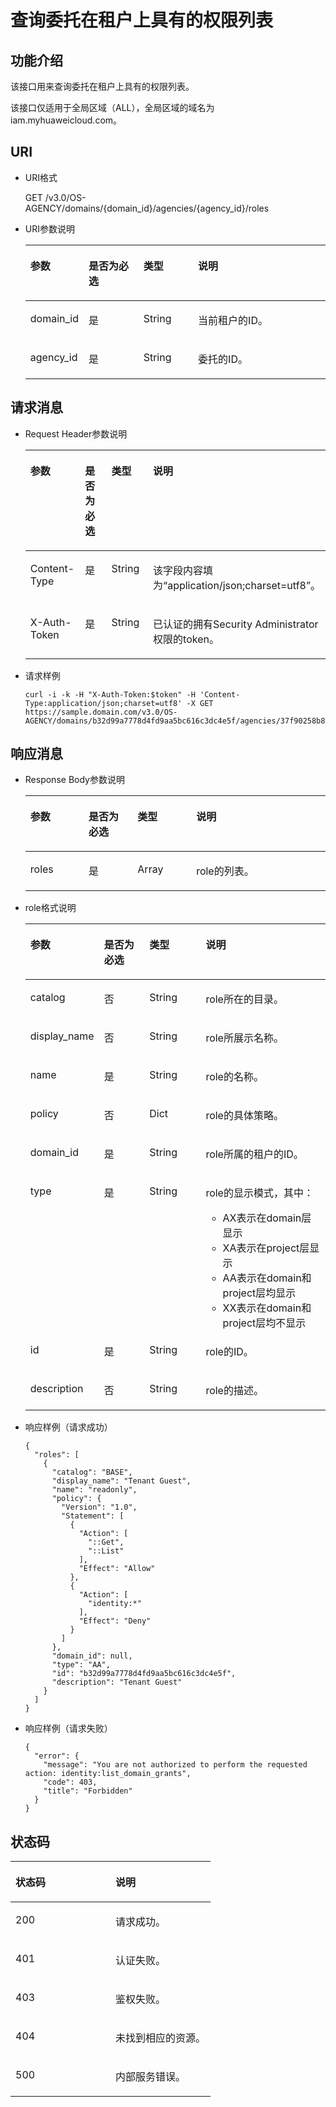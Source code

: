 # 查询委托在租户上具有的权限列表<a name="ZH-CN_TOPIC_0110485073"></a>

## 功能介绍<a name="sd32cbb7d5afd415d8a47d1f36476f58e"></a>

该接口用来查询委托在租户上具有的权限列表。

该接口仅适用于全局区域（ALL），全局区域的域名为iam.myhuaweicloud.com。

## URI<a name="s8bfb266fc6fd4b4fbcdb7c5b37fec0c3"></a>

-   URI格式

    GET /v3.0/OS-AGENCY/domains/\{domain\_id\}/agencies/\{agency\_id\}/roles


-   URI参数说明

    <a name="t7d98a5ad17d24daa8e58656f6da291de"></a>
    <table><thead align="left"><tr id="r5e7d0413da724067991bb18271aa331f"><th class="cellrowborder" valign="top" width="18.360000000000003%" id="mcps1.1.5.1.1"><p id="a3a948e8952044840bfe547d49baa12c7"><a name="a3a948e8952044840bfe547d49baa12c7"></a><a name="a3a948e8952044840bfe547d49baa12c7"></a>参数</p>
    </th>
    <th class="cellrowborder" valign="top" width="18.48%" id="mcps1.1.5.1.2"><p id="a2b1a382248774519929c9fe14900ceed"><a name="a2b1a382248774519929c9fe14900ceed"></a><a name="a2b1a382248774519929c9fe14900ceed"></a>是否为必选</p>
    </th>
    <th class="cellrowborder" valign="top" width="18.33%" id="mcps1.1.5.1.3"><p id="af253bd8fb6384746a335ac225b05565b"><a name="af253bd8fb6384746a335ac225b05565b"></a><a name="af253bd8fb6384746a335ac225b05565b"></a>类型</p>
    </th>
    <th class="cellrowborder" valign="top" width="44.83%" id="mcps1.1.5.1.4"><p id="af46f0afead2b4f6aac8fa304ec0bc334"><a name="af46f0afead2b4f6aac8fa304ec0bc334"></a><a name="af46f0afead2b4f6aac8fa304ec0bc334"></a>说明</p>
    </th>
    </tr>
    </thead>
    <tbody><tr id="r8313928b14dc4dcd84b6a9f507104888"><td class="cellrowborder" valign="top" width="18.360000000000003%" headers="mcps1.1.5.1.1 "><p id="ac8d7ad96322f4179af858eb5c419e8d1"><a name="ac8d7ad96322f4179af858eb5c419e8d1"></a><a name="ac8d7ad96322f4179af858eb5c419e8d1"></a>domain_id</p>
    </td>
    <td class="cellrowborder" valign="top" width="18.48%" headers="mcps1.1.5.1.2 "><p id="ab6a68ef3a12c48e2ad342c2f352de1f8"><a name="ab6a68ef3a12c48e2ad342c2f352de1f8"></a><a name="ab6a68ef3a12c48e2ad342c2f352de1f8"></a>是</p>
    </td>
    <td class="cellrowborder" valign="top" width="18.33%" headers="mcps1.1.5.1.3 "><p id="a3f7ce8cf115c4393b7931d8fde530e4c"><a name="a3f7ce8cf115c4393b7931d8fde530e4c"></a><a name="a3f7ce8cf115c4393b7931d8fde530e4c"></a>String</p>
    </td>
    <td class="cellrowborder" valign="top" width="44.83%" headers="mcps1.1.5.1.4 "><p id="a6aa971030c4748a698bb3b4898cd1305"><a name="a6aa971030c4748a698bb3b4898cd1305"></a><a name="a6aa971030c4748a698bb3b4898cd1305"></a>当前租户的ID。</p>
    </td>
    </tr>
    <tr id="r347ae7b1f64e41c98cee1ab0d52732cd"><td class="cellrowborder" valign="top" width="18.360000000000003%" headers="mcps1.1.5.1.1 "><p id="a7ea4dd5a3c8448e7b705f201030eec17"><a name="a7ea4dd5a3c8448e7b705f201030eec17"></a><a name="a7ea4dd5a3c8448e7b705f201030eec17"></a>agency_id</p>
    </td>
    <td class="cellrowborder" valign="top" width="18.48%" headers="mcps1.1.5.1.2 "><p id="afff03be279884bdca910434905df5e21"><a name="afff03be279884bdca910434905df5e21"></a><a name="afff03be279884bdca910434905df5e21"></a>是</p>
    </td>
    <td class="cellrowborder" valign="top" width="18.33%" headers="mcps1.1.5.1.3 "><p id="a237c5e94daba453680ae069a9fba48df"><a name="a237c5e94daba453680ae069a9fba48df"></a><a name="a237c5e94daba453680ae069a9fba48df"></a>String</p>
    </td>
    <td class="cellrowborder" valign="top" width="44.83%" headers="mcps1.1.5.1.4 "><p id="a41754287d487497484900718c4a1be30"><a name="a41754287d487497484900718c4a1be30"></a><a name="a41754287d487497484900718c4a1be30"></a>委托的ID。</p>
    </td>
    </tr>
    </tbody>
    </table>


## 请求消息<a name="sbe09a08b2e5841ff9f6808a1e714405c"></a>

-   Request Header参数说明

    <a name="t2a3bcde88e2d42b9be2030e06757f78c"></a>
    <table><thead align="left"><tr id="re9a6010114a74310bb1c8ec8266d6e97"><th class="cellrowborder" valign="top" width="19.36%" id="mcps1.1.5.1.1"><p id="a77a080ef749f42afa95c01469e004592"><a name="a77a080ef749f42afa95c01469e004592"></a><a name="a77a080ef749f42afa95c01469e004592"></a>参数</p>
    </th>
    <th class="cellrowborder" valign="top" width="17.130000000000003%" id="mcps1.1.5.1.2"><p id="a0caf369b338f4245b688e1aed95bca35"><a name="a0caf369b338f4245b688e1aed95bca35"></a><a name="a0caf369b338f4245b688e1aed95bca35"></a>是否为必选</p>
    </th>
    <th class="cellrowborder" valign="top" width="18.8%" id="mcps1.1.5.1.3"><p id="a685b8f9209e240c2a7efd856ec96033d"><a name="a685b8f9209e240c2a7efd856ec96033d"></a><a name="a685b8f9209e240c2a7efd856ec96033d"></a>类型</p>
    </th>
    <th class="cellrowborder" valign="top" width="44.71%" id="mcps1.1.5.1.4"><p id="a5d506e9a88e24b1a9a0535e44ae17d8d"><a name="a5d506e9a88e24b1a9a0535e44ae17d8d"></a><a name="a5d506e9a88e24b1a9a0535e44ae17d8d"></a>说明</p>
    </th>
    </tr>
    </thead>
    <tbody><tr id="r972bd6f6b6ee4d63934e1a1d42750953"><td class="cellrowborder" valign="top" width="19.36%" headers="mcps1.1.5.1.1 "><p id="afd051d13fc314e4ea3c17bfab535e24d"><a name="afd051d13fc314e4ea3c17bfab535e24d"></a><a name="afd051d13fc314e4ea3c17bfab535e24d"></a>Content-Type</p>
    </td>
    <td class="cellrowborder" valign="top" width="17.130000000000003%" headers="mcps1.1.5.1.2 "><p id="a098126e39ffc4f5d9d02b96212f20ce1"><a name="a098126e39ffc4f5d9d02b96212f20ce1"></a><a name="a098126e39ffc4f5d9d02b96212f20ce1"></a>是</p>
    </td>
    <td class="cellrowborder" valign="top" width="18.8%" headers="mcps1.1.5.1.3 "><p id="adff70bd574324ce7b97f9dfe8281ed25"><a name="adff70bd574324ce7b97f9dfe8281ed25"></a><a name="adff70bd574324ce7b97f9dfe8281ed25"></a>String</p>
    </td>
    <td class="cellrowborder" valign="top" width="44.71%" headers="mcps1.1.5.1.4 "><p id="a221113d87e0d47dfa177321872a0e3b0"><a name="a221113d87e0d47dfa177321872a0e3b0"></a><a name="a221113d87e0d47dfa177321872a0e3b0"></a>该字段内容填为<span class="parmvalue" id="parmvalue1823317483242"><a name="parmvalue1823317483242"></a><a name="parmvalue1823317483242"></a>“application/json;charset=utf8”</span>。</p>
    </td>
    </tr>
    <tr id="r0e73be626aee42c8a1a7c3e3fbfad3ed"><td class="cellrowborder" valign="top" width="19.36%" headers="mcps1.1.5.1.1 "><p id="a79b10806bfd5435e9d72ebb166c35d75"><a name="a79b10806bfd5435e9d72ebb166c35d75"></a><a name="a79b10806bfd5435e9d72ebb166c35d75"></a>X-Auth-Token</p>
    </td>
    <td class="cellrowborder" valign="top" width="17.130000000000003%" headers="mcps1.1.5.1.2 "><p id="a587216c2ae9845568e71784bd0a3404a"><a name="a587216c2ae9845568e71784bd0a3404a"></a><a name="a587216c2ae9845568e71784bd0a3404a"></a>是</p>
    </td>
    <td class="cellrowborder" valign="top" width="18.8%" headers="mcps1.1.5.1.3 "><p id="a07df5795216b4ffd814764eef3c9890c"><a name="a07df5795216b4ffd814764eef3c9890c"></a><a name="a07df5795216b4ffd814764eef3c9890c"></a>String</p>
    </td>
    <td class="cellrowborder" valign="top" width="44.71%" headers="mcps1.1.5.1.4 "><p id="a9db1120685df461f8c36a450120e7575"><a name="a9db1120685df461f8c36a450120e7575"></a><a name="a9db1120685df461f8c36a450120e7575"></a>已认证的拥有Security Administrator权限的token。</p>
    </td>
    </tr>
    </tbody>
    </table>


-   请求样例

    ```
    curl -i -k -H "X-Auth-Token:$token" -H 'Content-Type:application/json;charset=utf8' -X GET https://sample.domain.com/v3.0/OS-AGENCY/domains/b32d99a7778d4fd9aa5bc616c3dc4e5f/agencies/37f90258b820472bbc8a0f4f0bfd720d/roles
    ```


## 响应消息<a name="s755c4357c5ca4edba2badcd8d4f40c6e"></a>

-   Response Body参数说明

    <a name="table1197403313610"></a>
    <table><thead align="left"><tr id="row7135103417619"><th class="cellrowborder" valign="top" width="19.39%" id="mcps1.1.5.1.1"><p id="p11351734662"><a name="p11351734662"></a><a name="p11351734662"></a>参数</p>
    </th>
    <th class="cellrowborder" valign="top" width="16.33%" id="mcps1.1.5.1.2"><p id="p1513513346616"><a name="p1513513346616"></a><a name="p1513513346616"></a>是否为必选</p>
    </th>
    <th class="cellrowborder" valign="top" width="19.54%" id="mcps1.1.5.1.3"><p id="p12135183418616"><a name="p12135183418616"></a><a name="p12135183418616"></a>类型</p>
    </th>
    <th class="cellrowborder" valign="top" width="44.74%" id="mcps1.1.5.1.4"><p id="p1913510342618"><a name="p1913510342618"></a><a name="p1913510342618"></a>说明</p>
    </th>
    </tr>
    </thead>
    <tbody><tr id="row61356341861"><td class="cellrowborder" valign="top" width="19.39%" headers="mcps1.1.5.1.1 "><p id="p191354341265"><a name="p191354341265"></a><a name="p191354341265"></a>roles</p>
    </td>
    <td class="cellrowborder" valign="top" width="16.33%" headers="mcps1.1.5.1.2 "><p id="p4135133417619"><a name="p4135133417619"></a><a name="p4135133417619"></a>是</p>
    </td>
    <td class="cellrowborder" valign="top" width="19.54%" headers="mcps1.1.5.1.3 "><p id="p18135183419616"><a name="p18135183419616"></a><a name="p18135183419616"></a>Array</p>
    </td>
    <td class="cellrowborder" valign="top" width="44.74%" headers="mcps1.1.5.1.4 "><p id="p16136734669"><a name="p16136734669"></a><a name="p16136734669"></a>role的列表。</p>
    </td>
    </tr>
    </tbody>
    </table>

-   role格式说明

    <a name="table179862331160"></a>
    <table><thead align="left"><tr id="row013633411613"><th class="cellrowborder" valign="top" width="19.39%" id="mcps1.1.5.1.1"><p id="p1713617342614"><a name="p1713617342614"></a><a name="p1713617342614"></a>参数</p>
    </th>
    <th class="cellrowborder" valign="top" width="16.33%" id="mcps1.1.5.1.2"><p id="p1513683415612"><a name="p1513683415612"></a><a name="p1513683415612"></a>是否为必选</p>
    </th>
    <th class="cellrowborder" valign="top" width="19.67%" id="mcps1.1.5.1.3"><p id="p13136134667"><a name="p13136134667"></a><a name="p13136134667"></a>类型</p>
    </th>
    <th class="cellrowborder" valign="top" width="44.61%" id="mcps1.1.5.1.4"><p id="p1513683416619"><a name="p1513683416619"></a><a name="p1513683416619"></a>说明</p>
    </th>
    </tr>
    </thead>
    <tbody><tr id="row18563227195"><td class="cellrowborder" valign="top" width="19.39%" headers="mcps1.1.5.1.1 "><p id="p191371534562"><a name="p191371534562"></a><a name="p191371534562"></a>catalog</p>
    </td>
    <td class="cellrowborder" valign="top" width="16.33%" headers="mcps1.1.5.1.2 "><p id="p5137434764"><a name="p5137434764"></a><a name="p5137434764"></a>否</p>
    </td>
    <td class="cellrowborder" valign="top" width="19.67%" headers="mcps1.1.5.1.3 "><p id="p1413711341862"><a name="p1413711341862"></a><a name="p1413711341862"></a>String</p>
    </td>
    <td class="cellrowborder" valign="top" width="44.61%" headers="mcps1.1.5.1.4 "><p id="p8137183413612"><a name="p8137183413612"></a><a name="p8137183413612"></a>role所在的目录。</p>
    </td>
    </tr>
    <tr id="row1863711613194"><td class="cellrowborder" valign="top" width="19.39%" headers="mcps1.1.5.1.1 "><p id="p613712349613"><a name="p613712349613"></a><a name="p613712349613"></a>display_name</p>
    </td>
    <td class="cellrowborder" valign="top" width="16.33%" headers="mcps1.1.5.1.2 "><p id="p1813715342614"><a name="p1813715342614"></a><a name="p1813715342614"></a>否</p>
    </td>
    <td class="cellrowborder" valign="top" width="19.67%" headers="mcps1.1.5.1.3 "><p id="p51371334867"><a name="p51371334867"></a><a name="p51371334867"></a>String</p>
    </td>
    <td class="cellrowborder" valign="top" width="44.61%" headers="mcps1.1.5.1.4 "><p id="p3137634366"><a name="p3137634366"></a><a name="p3137634366"></a>role所展示名称。</p>
    </td>
    </tr>
    <tr id="row1513613341768"><td class="cellrowborder" valign="top" width="19.39%" headers="mcps1.1.5.1.1 "><p id="p6136123420612"><a name="p6136123420612"></a><a name="p6136123420612"></a>name</p>
    </td>
    <td class="cellrowborder" valign="top" width="16.33%" headers="mcps1.1.5.1.2 "><p id="p181369340612"><a name="p181369340612"></a><a name="p181369340612"></a>是</p>
    </td>
    <td class="cellrowborder" valign="top" width="19.67%" headers="mcps1.1.5.1.3 "><p id="p613717348616"><a name="p613717348616"></a><a name="p613717348616"></a>String</p>
    </td>
    <td class="cellrowborder" valign="top" width="44.61%" headers="mcps1.1.5.1.4 "><p id="p61371534960"><a name="p61371534960"></a><a name="p61371534960"></a>role的名称。</p>
    </td>
    </tr>
    <tr id="row230514375195"><td class="cellrowborder" valign="top" width="19.39%" headers="mcps1.1.5.1.1 "><p id="p71379346610"><a name="p71379346610"></a><a name="p71379346610"></a>policy</p>
    </td>
    <td class="cellrowborder" valign="top" width="16.33%" headers="mcps1.1.5.1.2 "><p id="p1513763415613"><a name="p1513763415613"></a><a name="p1513763415613"></a>否</p>
    </td>
    <td class="cellrowborder" valign="top" width="19.67%" headers="mcps1.1.5.1.3 "><p id="p19137123416611"><a name="p19137123416611"></a><a name="p19137123416611"></a>Dict</p>
    </td>
    <td class="cellrowborder" valign="top" width="44.61%" headers="mcps1.1.5.1.4 "><p id="p613733419619"><a name="p613733419619"></a><a name="p613733419619"></a>role的具体策略。</p>
    </td>
    </tr>
    <tr id="row313718341068"><td class="cellrowborder" valign="top" width="19.39%" headers="mcps1.1.5.1.1 "><p id="p18137134467"><a name="p18137134467"></a><a name="p18137134467"></a>domain_id</p>
    </td>
    <td class="cellrowborder" valign="top" width="16.33%" headers="mcps1.1.5.1.2 "><p id="p7137534160"><a name="p7137534160"></a><a name="p7137534160"></a>是</p>
    </td>
    <td class="cellrowborder" valign="top" width="19.67%" headers="mcps1.1.5.1.3 "><p id="p313743413618"><a name="p313743413618"></a><a name="p313743413618"></a>String</p>
    </td>
    <td class="cellrowborder" valign="top" width="44.61%" headers="mcps1.1.5.1.4 "><p id="p513712341267"><a name="p513712341267"></a><a name="p513712341267"></a>role所属的租户的ID。</p>
    </td>
    </tr>
    <tr id="row213718343620"><td class="cellrowborder" valign="top" width="19.39%" headers="mcps1.1.5.1.1 "><p id="p81372349620"><a name="p81372349620"></a><a name="p81372349620"></a>type</p>
    </td>
    <td class="cellrowborder" valign="top" width="16.33%" headers="mcps1.1.5.1.2 "><p id="p16137103412612"><a name="p16137103412612"></a><a name="p16137103412612"></a>是</p>
    </td>
    <td class="cellrowborder" valign="top" width="19.67%" headers="mcps1.1.5.1.3 "><p id="p1313712341069"><a name="p1313712341069"></a><a name="p1313712341069"></a>String</p>
    </td>
    <td class="cellrowborder" valign="top" width="44.61%" headers="mcps1.1.5.1.4 "><p id="p81371134667"><a name="p81371134667"></a><a name="p81371134667"></a>role的显示模式，其中：</p>
    <a name="ul39429552115057"></a><a name="ul39429552115057"></a><ul id="ul39429552115057"><li>AX表示在domain层显示</li><li>XA表示在project层显示</li><li>AA表示在domain和project层均显示</li><li>XX表示在domain和project层均不显示</li></ul>
    </td>
    </tr>
    <tr id="row4137163412617"><td class="cellrowborder" valign="top" width="19.39%" headers="mcps1.1.5.1.1 "><p id="p141368349618"><a name="p141368349618"></a><a name="p141368349618"></a>id</p>
    </td>
    <td class="cellrowborder" valign="top" width="16.33%" headers="mcps1.1.5.1.2 "><p id="p1313616343616"><a name="p1313616343616"></a><a name="p1313616343616"></a>是</p>
    </td>
    <td class="cellrowborder" valign="top" width="19.67%" headers="mcps1.1.5.1.3 "><p id="p813643416614"><a name="p813643416614"></a><a name="p813643416614"></a>String</p>
    </td>
    <td class="cellrowborder" valign="top" width="44.61%" headers="mcps1.1.5.1.4 "><p id="p19136934663"><a name="p19136934663"></a><a name="p19136934663"></a>role的ID。</p>
    </td>
    </tr>
    <tr id="row113853412618"><td class="cellrowborder" valign="top" width="19.39%" headers="mcps1.1.5.1.1 "><p id="p18138173413613"><a name="p18138173413613"></a><a name="p18138173413613"></a>description</p>
    </td>
    <td class="cellrowborder" valign="top" width="16.33%" headers="mcps1.1.5.1.2 "><p id="p16138134762"><a name="p16138134762"></a><a name="p16138134762"></a>否</p>
    </td>
    <td class="cellrowborder" valign="top" width="19.67%" headers="mcps1.1.5.1.3 "><p id="p1313863412612"><a name="p1313863412612"></a><a name="p1313863412612"></a>String</p>
    </td>
    <td class="cellrowborder" valign="top" width="44.61%" headers="mcps1.1.5.1.4 "><p id="p3138734967"><a name="p3138734967"></a><a name="p3138734967"></a>role的描述。</p>
    </td>
    </tr>
    </tbody>
    </table>

-   响应样例（请求成功）

    ```
    {
      "roles": [
        {
          "catalog": "BASE",
          "display_name": "Tenant Guest",
          "name": "readonly",
          "policy": {
            "Version": "1.0",
            "Statement": [
              {
                "Action": [
                  "::Get",
                  "::List"
                ],
                "Effect": "Allow"
              },
              {
                "Action": [
                  "identity:*"
                ],
                "Effect": "Deny"
              }
            ]
          },
          "domain_id": null,
          "type": "AA",
          "id": "b32d99a7778d4fd9aa5bc616c3dc4e5f",
          "description": "Tenant Guest"
        }
      ]
    }
    ```


-   响应样例（请求失败）

    ```
    {
      "error": {
        "message": "You are not authorized to perform the requested action: identity:list_domain_grants",
        "code": 403,
        "title": "Forbidden"
      }
    }
    ```


## 状态码<a name="s61c00aab956c432ba03074959ed97c58"></a>

<a name="td9cdd0aa9a2048778249267ea06f9361"></a>
<table><thead align="left"><tr id="r3567e198c0744e369984c1f162ec41de"><th class="cellrowborder" valign="top" width="50%" id="mcps1.1.3.1.1"><p id="a30f580137070413ab9f3c2e85a2d3747"><a name="a30f580137070413ab9f3c2e85a2d3747"></a><a name="a30f580137070413ab9f3c2e85a2d3747"></a>状态码</p>
</th>
<th class="cellrowborder" valign="top" width="50%" id="mcps1.1.3.1.2"><p id="aa7e5f4ef91364bf18b5661a24a54f365"><a name="aa7e5f4ef91364bf18b5661a24a54f365"></a><a name="aa7e5f4ef91364bf18b5661a24a54f365"></a>说明</p>
</th>
</tr>
</thead>
<tbody><tr id="rf109a271314f4533becfe89639b11125"><td class="cellrowborder" valign="top" width="50%" headers="mcps1.1.3.1.1 "><p id="ae814884cbfa34eb886df4cccf6afab3b"><a name="ae814884cbfa34eb886df4cccf6afab3b"></a><a name="ae814884cbfa34eb886df4cccf6afab3b"></a>200</p>
</td>
<td class="cellrowborder" valign="top" width="50%" headers="mcps1.1.3.1.2 "><p id="a645dfe888dec4eb2a4f0f99a73f774be"><a name="a645dfe888dec4eb2a4f0f99a73f774be"></a><a name="a645dfe888dec4eb2a4f0f99a73f774be"></a>请求成功。</p>
</td>
</tr>
<tr id="r80e2f92d56104c9d921b35a0d7732cca"><td class="cellrowborder" valign="top" width="50%" headers="mcps1.1.3.1.1 "><p id="a0d1fa62314bf4f6bbd1e8178b7729781"><a name="a0d1fa62314bf4f6bbd1e8178b7729781"></a><a name="a0d1fa62314bf4f6bbd1e8178b7729781"></a>401</p>
</td>
<td class="cellrowborder" valign="top" width="50%" headers="mcps1.1.3.1.2 "><p id="a2a01fc84be644bbb9809f31ff2b584da"><a name="a2a01fc84be644bbb9809f31ff2b584da"></a><a name="a2a01fc84be644bbb9809f31ff2b584da"></a>认证失败。</p>
</td>
</tr>
<tr id="r59d0b76d477f40039857ceac885bb2b2"><td class="cellrowborder" valign="top" width="50%" headers="mcps1.1.3.1.1 "><p id="ab5b46fe2535c4d969b3033a979ef32b2"><a name="ab5b46fe2535c4d969b3033a979ef32b2"></a><a name="ab5b46fe2535c4d969b3033a979ef32b2"></a>403</p>
</td>
<td class="cellrowborder" valign="top" width="50%" headers="mcps1.1.3.1.2 "><p id="a39f539005cab4265aea430356e5c82c3"><a name="a39f539005cab4265aea430356e5c82c3"></a><a name="a39f539005cab4265aea430356e5c82c3"></a>鉴权失败。</p>
</td>
</tr>
<tr id="r37396180afcc486c9db290bb55d645f8"><td class="cellrowborder" valign="top" width="50%" headers="mcps1.1.3.1.1 "><p id="ae59d58ae92af44eaa9dc1656d13d292d"><a name="ae59d58ae92af44eaa9dc1656d13d292d"></a><a name="ae59d58ae92af44eaa9dc1656d13d292d"></a>404</p>
</td>
<td class="cellrowborder" valign="top" width="50%" headers="mcps1.1.3.1.2 "><p id="aad60d8a5e4754e139481963b3c283568"><a name="aad60d8a5e4754e139481963b3c283568"></a><a name="aad60d8a5e4754e139481963b3c283568"></a>未找到相应的资源。</p>
</td>
</tr>
<tr id="r7f56ad93b7e34d7e8e6da5a37f433d4b"><td class="cellrowborder" valign="top" width="50%" headers="mcps1.1.3.1.1 "><p id="a7b2f3b7c3e694ef6a598609a1962e87c"><a name="a7b2f3b7c3e694ef6a598609a1962e87c"></a><a name="a7b2f3b7c3e694ef6a598609a1962e87c"></a>500</p>
</td>
<td class="cellrowborder" valign="top" width="50%" headers="mcps1.1.3.1.2 "><p id="a6168166f84cf4f4392a4fb6ae92d152c"><a name="a6168166f84cf4f4392a4fb6ae92d152c"></a><a name="a6168166f84cf4f4392a4fb6ae92d152c"></a>内部服务错误。</p>
</td>
</tr>
</tbody>
</table>

